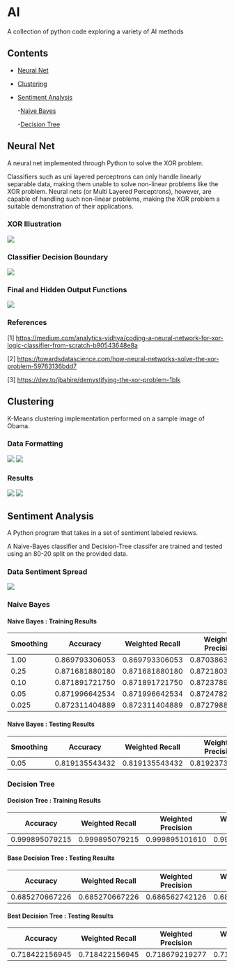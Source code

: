 # AI
A collection of python code exploring a variety of AI methods

## Contents 

- [Neural Net](#neural-net)

- [Clustering](#clustering)

- [Sentiment Analysis](#sentiment-analysis)


    -[Naive Bayes](#naive-bayes)
    
    
    -[Decision Tree](#decision-tree)


## Neural Net
A neural net implemented through Python to solve the XOR problem.

Classifiers such as uni layered perceptrons can only handle linearly separable data, making them unable to solve non-linear problems like the XOR problem. Neural nets (or Multi Layered Perceptrons), however, are capable of handling such non-linear problems, making the XOR problem a suitable demonstration of their applications.


### XOR Illustration

![](Images/XOR.png)


### Classifier Decision Boundary

![](Images/DecisionBoundary.png)


### Final and Hidden Output Functions

![](Images/OutputFunctions.png)





### References
  [1] https://medium.com/analytics-vidhya/coding-a-neural-network-for-xor-logic-classifier-from-scratch-b90543648e8a
  
  [2] https://towardsdatascience.com/how-neural-networks-solve-the-xor-problem-59763136bdd7
  
  [3] https://dev.to/jbahire/demystifying-the-xor-problem-1blk

## Clustering 

K-Means clustering implementation performed on a sample image of Obama.


### Data Formatting

![](Images/ClusteringDataFormatting.png)
![](Images/ObamaOriginal.png)



### Results

![](Images/ClusteringResults.png)
![](Images/ObamaClustered.png)



## Sentiment Analysis

A Python program that takes in a set of sentiment labeled reviews.

A Naive-Bayes classifier and Decision-Tree classifer are trained and tested using an 80-20 split on the provided data.

### Data Sentiment Spread

![](Images/CountOfSentimentType.png)

### Naive Bayes

#### Naive Bayes : Training Results

| Smoothing |    Accuracy   | Weighted Recall |  Weighted Precision | Weighted F1-Measure |
|-----------| ------------- | -------------   | --------------------| --------------------|
|   1.00    | 0.869793306053|  0.869793306053 |    0.870386391303   |     0.869789754171  |
|   0.25    | 0.871681880180|  0.871681880180 |    0.87218039395    |    0.871682335029   |
|   0.10    | 0.871891721750|  0.871891721750 |    0.872378943981   |    0.871892618677   |
|   0.05    | 0.871996642534|  0.871996642534 |    0.872478265022   |    0.871997755730   |
|   0.025   | 0.872311404889|  0.872311404889 |    0.872798854901   |    0.872312298878   |


#### Naive Bayes : Testing Results

| Smoothing |    Accuracy   | Weighted Recall |  Weighted Precision | Weighted F1-Measure |
|-----------| ------------- | -------------   | --------------------| --------------------|
|   0.05    | 0.819135543432|  0.819135543432 |    0.819237343523   |    0.819162061498   |


### Decision Tree

#### Decision Tree : Training Results


|    Accuracy   | Weighted Recall |  Weighted Precision | Weighted F1-Measure |
| ------------- | -------------   | --------------------| --------------------|
| 0.999895079215|  0.999895079215 |    0.999895101610   |    0.999895079402   |


#### Base Decision Tree : Testing Results


|    Accuracy   | Weighted Recall |  Weighted Precision | Weighted F1-Measure |
| ------------- | -------------   | --------------------| --------------------|
| 0.685270667226|  0.685270667226 |    0.686562742126   |    0.685290619552   |



#### Best Decision Tree : Testing Results


|    Accuracy   | Weighted Recall |  Weighted Precision | Weighted F1-Measure |
| ------------- | -------------   | --------------------| --------------------|
| 0.718422156945|  0.718422156945 |    0.718679219277   |    0.718483773165   |


